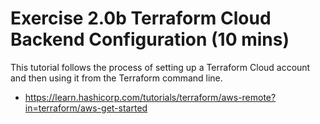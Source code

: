 # Exercise 2.0b Terraform Cloud Backend Configuration (10 mins)
This tutorial follows the process of setting up a Terraform Cloud account and then using it from the Terraform command line. 
- https://learn.hashicorp.com/tutorials/terraform/aws-remote?in=terraform/aws-get-started
